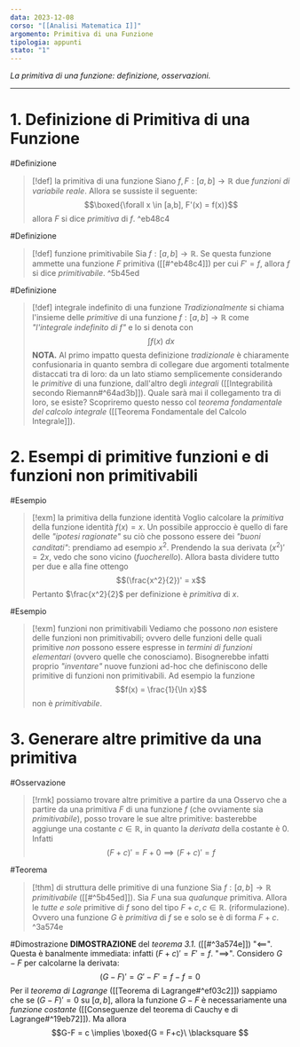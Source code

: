 ```yaml
---
data: 2023-12-08
corso: "[[Analisi Matematica I]]"
argomento: Primitiva di una Funzione
tipologia: appunti
stato: "1"
---
```

*La primitiva di una funzione: definizione, osservazioni.*
- - -
# 1. Definizione di Primitiva di una Funzione
#Definizione 
> [!def] la primitiva di una funzione
> Siano $f, F: [a,b] \longrightarrow \mathbb{R}$ due *funzioni di variabile reale*.
> Allora se sussiste il seguente:
> $$\boxed{\forall x \in [a,b], F'(x) = f(x)}$$
> allora $F$ si dice *primitiva* di $f$.
^eb48c4

#Definizione 
> [!def] funzione primitivabile
> Sia $f: [a,b] \longrightarrow \mathbb{R}$. Se questa funzione ammette una funzione $F$ primitiva ([[#^eb48c4]]) per cui $F' = f$, allora $f$ si dice *primitivabile*.
^5b45ed

#Definizione 
> [!def] integrale indefinito di una funzione
> *Tradizionalmente* si chiama l'insieme delle *primitive* di una funzione $f: [a,b] \longrightarrow \mathbb{R}$ come *"l'integrale indefinito di $f$"* e lo si denota con
> $$\int f(x) \ dx $$
> **NOTA.** Al primo impatto questa definizione *tradizionale* è chiaramente confusionaria in quanto sembra di collegare due argomenti totalmente distaccati tra di loro: da un lato stiamo semplicemente considerando le *primitive* di una funzione, dall'altro degli *integrali* ([[Integrabilità secondo Riemann#^64ad3b]]). Quale sarà mai il collegamento tra di loro, se esiste? Scopriremo questo nesso col *teorema fondamentale del calcolo integrale* ([[Teorema Fondamentale del Calcolo Integrale]]).
# 2. Esempi di primitive funzioni e di funzioni non primitivabili
#Esempio 
> [!exm] la primitiva della funzione identità
> Voglio calcolare la *primitiva* della funzione identità $f(x)=x$.
> Un possibile approccio è quello di fare delle *"ipotesi ragionate"* su ciò che possono essere dei *"buoni canditati"*: prendiamo ad esempio $x^2$. Prendendo la sua derivata $(x^2)' = 2x$, vedo che sono vicino (*fuocherello*).
> Allora basta dividere tutto per due e alla fine ottengo
> $$(\frac{x^2}{2})' = x$$
> Pertanto $\frac{x^2}{2}$ per definizione è *primitiva* di $x$.

#Esempio 
> [!exm] funzioni non primitivabili
> Vediamo che possono *non* esistere delle funzioni non primitivabili; ovvero delle funzioni delle quali primitive *non* possono essere espresse in *termini di funzioni elementari* (ovvero quelle che conosciamo). Bisognerebbe infatti proprio *"inventare"* nuove funzioni ad-hoc che definiscono delle primitive di funzioni non primitivabili.
> Ad esempio la funzione 
> $$f(x) = \frac{1}{\ln x}$$ 
> non è *primitivabile*.

# 3. Generare altre primitive da una primitiva
#Osservazione 
> [!rmk] possiamo trovare altre primitive a partire da una
> Osservo che a partire da una primitiva $F$ di una funzione $f$ (che ovviamente sia *primitivabile*), posso trovare le sue altre primitive: basterebbe aggiunge una costante $c \in \mathbb{R}$, in quanto la *derivata* della costante è $0$.
> Infatti
> $$(F+c)' = F+0 \implies (F+c)' = f$$

#Teorema 
> [!thm] di struttura delle primitive di una funzione
> Sia $f: [a,b] \longrightarrow \mathbb{R}$ *primitivabile* ([[#^5b45ed]]).
> Sia $F$ una sua *qualunque* primitiva.
> Allora le *tutte e sole* primitive di $f$ sono del tipo $F+c, c \in \mathbb{R}$.
> (riformulazione). Ovvero una funzione $G$ è *primitiva* di $f$ se e solo se è di forma $F+c$.
^3a574e

#Dimostrazione 
**DIMOSTRAZIONE** del *teorema 3.1.* ([[#^3a574e]])
"$\impliedby$". Questa è banalmente immediata: infatti $(F+c)' = F' = f$.
"$\implies$". Considero $G-F$ per calcolarne la derivata:
$$(G-F)' = G'-F' = f-f = 0 $$
Per il *teorema di Lagrange* ([[Teorema di Lagrange#^ef03c2]]) sappiamo che se $(G-F)' = 0$ su $[a,b]$, allora la funzione $G-F$ è necessariamente una *funzione costante* ([[Conseguenze del teorema di Cauchy e di Lagrange#^19eb72]]). Ma allora
$$G-F  = c \implies \boxed{G = F+c}\  \blacksquare $$
